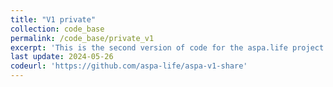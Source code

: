 ```yaml
---
title: "V1 private"
collection: code_base
permalink: /code_base/private_v1
excerpt: 'This is the second version of code for the aspa.life project. Please contact us at aspa.life1@gmail.com for accessing the private code.'
last update: 2024-05-26
codeurl: 'https://github.com/aspa-life/aspa-v1-share'
---
```

